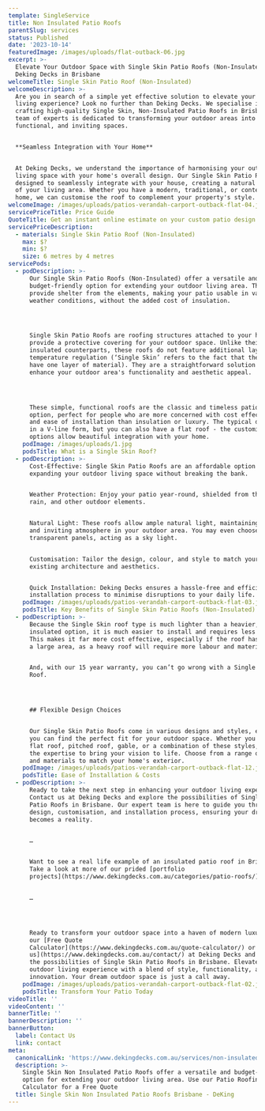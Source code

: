 ```yaml
---
template: SingleService
title: Non Insulated Patio Roofs
parentSlug: services
status: Published
date: '2023-10-14'
featuredImage: /images/uploads/flat-outback-06.jpg
excerpt: >-
  Elevate Your Outdoor Space with Single Skin Patio Roofs (Non-Insulated) by
  Deking Decks in Brisbane
welcomeTitle: Single Skin Patio Roof (Non-Insulated)
welcomeDescription: >-
  Are you in search of a simple yet effective solution to elevate your outdoor
  living experience? Look no further than Deking Decks. We specialise in
  crafting high-quality Single Skin, Non-Insulated Patio Roofs in Brisbane. Our
  team of experts is dedicated to transforming your outdoor areas into stylish,
  functional, and inviting spaces.


  **Seamless Integration with Your Home**


  At Deking Decks, we understand the importance of harmonising your outdoor
  living space with your home's overall design. Our Single Skin Patio Roofs are
  designed to seamlessly integrate with your house, creating a natural extension
  of your living area. Whether you have a modern, traditional, or contemporary
  home, we can customise the roof to complement your property's style.
welcomeImage: /images/uploads/patios-verandah-carport-outback-flat-04.jpg
servicePriceTitle: Price Guide
QuoteTitle: Get an instant online estimate on your custom patio design
servicePriceDescription:
  - materials: Single Skin Patio Roof (Non-Insulated)
    max: $?
    min: $?
    size: 6 metres by 4 metres
servicePods:
  - podDescription: >-
      Our Single Skin Patio Roofs (Non-Insulated) offer a versatile and
      budget-friendly option for extending your outdoor living area. These roofs
      provide shelter from the elements, making your patio usable in various
      weather conditions, without the added cost of insulation.




      Single Skin Patio Roofs are roofing structures attached to your home that
      provide a protective covering for your outdoor space. Unlike their
      insulated counterparts, these roofs do not feature additional layers for
      temperature regulation (‘Single Skin’ refers to the fact that they just
      have one layer of material). They are a straightforward solution to
      enhance your outdoor area's functionality and aesthetic appeal.




      These simple, functional roofs are the classic and timeless patio cover
      option, perfect for people who are more concerned with cost effectiveness
      and ease of installation than insulation or luxury. The typical design is
      in a V-line form, but you can also have a flat roof - the customisation
      options allow beautiful integration with your home.
    podImage: /images/uploads/1.jpg
    podsTitle: What is a Single Skin Roof?
  - podDescription: >-
      Cost-Effective: Single Skin Patio Roofs are an affordable option for
      expanding your outdoor living space without breaking the bank.


      Weather Protection: Enjoy your patio year-round, shielded from the sun,
      rain, and other outdoor elements.


      Natural Light: These roofs allow ample natural light, maintaining a bright
      and inviting atmosphere in your outdoor area. You may even choose to add
      transparent panels, acting as a sky light. 


      Customisation: Tailor the design, colour, and style to match your home's
      existing architecture and aesthetics.


      Quick Installation: Deking Decks ensures a hassle-free and efficient
      installation process to minimise disruptions to your daily life.
    podImage: /images/uploads/patios-verandah-carport-outback-flat-03.jpg
    podsTitle: Key Benefits of Single Skin Patio Roofs (Non-Insulated)
  - podDescription: >-
      Because the Single Skin roof type is much lighter than a heavier,
      insulated option, it is much easier to install and requires less support.
      This makes it far more cost effective, especially if the roof has to span
      a large area, as a heavy roof will require more labour and materials. 


      And, with our 15 year warranty, you can’t go wrong with a Single Skin
      Roof. 




      ## Flexible Design Choices


      Our Single Skin Patio Roofs come in various designs and styles, ensuring
      you can find the perfect fit for your outdoor space. Whether you prefer a
      flat roof, pitched roof, gable, or a combination of these styles, we have
      the expertise to bring your vision to life. Choose from a range of colours
      and materials to match your home's exterior.
    podImage: /images/uploads/patios-verandah-carport-outback-flat-12.jpg
    podsTitle: Ease of Installation & Costs
  - podDescription: >-
      Ready to take the next step in enhancing your outdoor living experience?
      Contact us at Deking Decks and explore the possibilities of Single Skin
      Patio Roofs in Brisbane. Our expert team is here to guide you through the
      design, customisation, and installation process, ensuring your dream patio
      becomes a reality. 


      …


      Want to see a real life example of an insulated patio roof in Brisbane?
      Take a look at more of our prided [portfolio
      projects](https://www.dekingdecks.com.au/categories/patio-roofs/).


      …




      Ready to transform your outdoor space into a haven of modern luxury? Use
      our [Free Quote
      Calculator](https://www.dekingdecks.com.au/quote-calculator/) or [Contact
      us](https://www.dekingdecks.com.au/contact/) at Deking Decks and explore
      the possibilities of Single Skin Patio Roofs in Brisbane. Elevate your
      outdoor living experience with a blend of style, functionality, and
      innovation. Your dream outdoor space is just a call away.
    podImage: /images/uploads/patios-verandah-carport-outback-flat-02.jpg
    podsTitle: Transform Your Patio Today
videoTitle: ''
videoContent: ''
bannerTitle: ''
bannerDescription: ''
bannerButton:
  label: Contact Us
  link: contact
meta:
  canonicalLink: 'https://www.dekingdecks.com.au/services/non-insulated-patio-roofs/'
  description: >-
    Single Skin Non Insulated Patio Roofs offer a versatile and budget-friendly
    option for extending your outdoor living area. Use our Patio Roofing
    Calculator for a Free Quote
  title: Single Skin Non Insulated Patio Roofs Brisbane - DeKing
---
```


